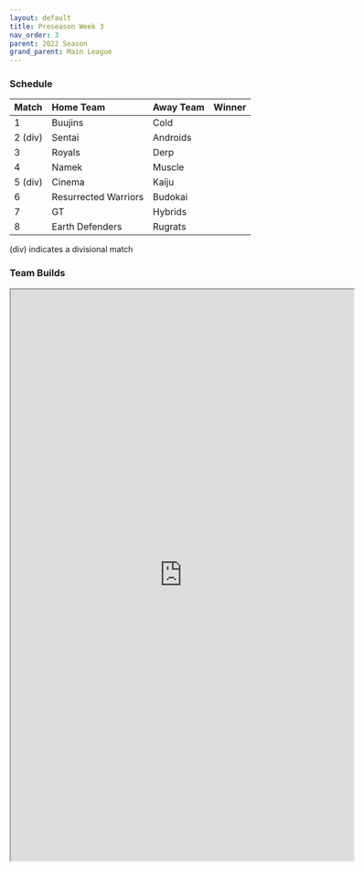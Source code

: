 ```yaml
---
layout: default
title: Preseason Week 3
nav_order: 3
parent: 2022 Season
grand_parent: Main League
---
```

### Schedule

| Match   | Home Team            | Away Team | Winner |
|:--------|:---------------------|:----------|:-------|
| 1       | Buujins              | Cold      |        |
| 2 (div) | Sentai               | Androids  |        |
| 3       | Royals               | Derp      |        |
| 4       | Namek                | Muscle    |        |
| 5 (div) | Cinema               | Kaiju     |        |
| 6       | Resurrected Warriors | Budokai   |        |
| 7       | GT                   | Hybrids   |        |
| 8       | Earth Defenders      | Rugrats   |        |

(div) indicates a divisional match

### Team Builds 

<iframe width=600 height=1000 scrolling="yes" src="https://docs.google.com/document/d/e/2PACX-1vTFuNrpSkvtYuOKnjAcGEkQGs1Eqqsufie_D35HR3eTb9LrMrqzibdXEl6WpXeh8btVm0CbLDieosnS/pub?embedded=true"></iframe>